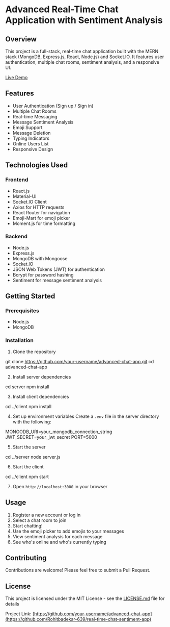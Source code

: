 # Advanced Real-Time Chat Application with Sentiment Analysis

## Overview

This project is a full-stack, real-time chat application built with the MERN stack (MongoDB, Express.js, React, Node.js) and Socket.IO. It features user authentication, multiple chat rooms, sentiment analysis, and a responsive UI.

[Live Demo](https://chat-sentiment-app-frontend.vercel.app) 

## Features

- User Authentication (Sign up / Sign in)
- Multiple Chat Rooms
- Real-time Messaging
- Message Sentiment Analysis
- Emoji Support
- Message Deletion
- Typing Indicators
- Online Users List
- Responsive Design

## Technologies Used

### Frontend
- React.js
- Material-UI
- Socket.IO Client
- Axios for HTTP requests
- React Router for navigation
- Emoji-Mart for emoji picker
- Moment.js for time formatting

### Backend
- Node.js
- Express.js
- MongoDB with Mongoose
- Socket.IO
- JSON Web Tokens (JWT) for authentication
- Bcrypt for password hashing
- Sentiment for message sentiment analysis

## Getting Started

### Prerequisites
- Node.js
- MongoDB

### Installation

1. Clone the repository

git clone https://github.com/your-username/advanced-chat-app.git
cd advanced-chat-app

2. Install server dependencies

cd server
npm install

3. Install client dependencies

cd ../client
npm install

4. Set up environment variables
Create a `.env` file in the server directory with the following:

MONGODB_URI=your_mongodb_connection_string
JWT_SECRET=your_jwt_secret
PORT=5000

5. Start the server

cd ../server
node server.js

6. Start the client

cd ../client
npm start

7. Open `http://localhost:3000` in your browser

## Usage

1. Register a new account or log in
2. Select a chat room to join
3. Start chatting!
4. Use the emoji picker to add emojis to your messages
5. View sentiment analysis for each message
6. See who's online and who's currently typing

## Contributing

Contributions are welcome! Please feel free to submit a Pull Request.

## License

This project is licensed under the MIT License - see the [LICENSE.md](LICENSE.md) file for details

Project Link: [https://github.com/your-username/advanced-chat-app](https://github.com/Rohitbadekar-639/real-time-chat-sentiment-app)
